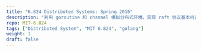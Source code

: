 ```yaml
---
title: "6.824 Distributed Systems: Spring 2016"
description: "利用 goroutine 和 channel 模拟分布式环境，实现 raft 协议基本内容以在网络延时/分区和数据包丢失/重复/乱序下保证数据一致性，并基于 Master/Slave 架构和 hash 分片实现 sharded fault-tolerant key/value storage system。"
repo: MIT-6.824
tags: ["Distributed System", "MIT 6.824", "golang"]
weight: 1
draft: false
---
```

